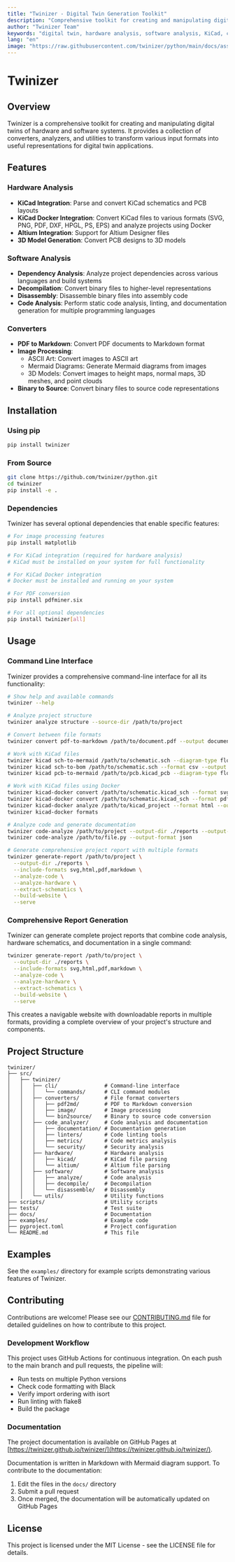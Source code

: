 ```yaml
---
title: "Twinizer - Digital Twin Generation Toolkit"
description: "Comprehensive toolkit for creating and manipulating digital twins of hardware and software systems"
author: "Twinizer Team"
keywords: "digital twin, hardware analysis, software analysis, KiCad, code analysis, documentation generation"
lang: "en"
image: "https://raw.githubusercontent.com/twinizer/python/main/docs/assets/twinizer-logo.png"
---
```


# Twinizer

## Overview

Twinizer is a comprehensive toolkit for creating and manipulating digital twins of hardware and software systems. It provides a collection of converters, analyzers, and utilities to transform various input formats into useful representations for digital twin applications.

## Features

### Hardware Analysis
- **KiCad Integration**: Parse and convert KiCad schematics and PCB layouts
- **KiCad Docker Integration**: Convert KiCad files to various formats (SVG, PNG, PDF, DXF, HPGL, PS, EPS) and analyze projects using Docker
- **Altium Integration**: Support for Altium Designer files
- **3D Model Generation**: Convert PCB designs to 3D models

### Software Analysis
- **Dependency Analysis**: Analyze project dependencies across various languages and build systems
- **Decompilation**: Convert binary files to higher-level representations
- **Disassembly**: Disassemble binary files into assembly code
- **Code Analysis**: Perform static code analysis, linting, and documentation generation for multiple programming languages

### Converters
- **PDF to Markdown**: Convert PDF documents to Markdown format
- **Image Processing**:
  - ASCII Art: Convert images to ASCII art
  - Mermaid Diagrams: Generate Mermaid diagrams from images
  - 3D Models: Convert images to height maps, normal maps, 3D meshes, and point clouds
- **Binary to Source**: Convert binary files to source code representations

## Installation

### Using pip

```bash
pip install twinizer
```

### From Source

```bash
git clone https://github.com/twinizer/python.git
cd twinizer
pip install -e .
```

### Dependencies

Twinizer has several optional dependencies that enable specific features:

```bash
# For image processing features
pip install matplotlib

# For KiCad integration (required for hardware analysis)
# KiCad must be installed on your system for full functionality

# For KiCad Docker integration
# Docker must be installed and running on your system

# For PDF conversion
pip install pdfminer.six

# For all optional dependencies
pip install twinizer[all]
```

## Usage

### Command Line Interface

Twinizer provides a comprehensive command-line interface for all its functionality:

```bash
# Show help and available commands
twinizer --help

# Analyze project structure
twinizer analyze structure --source-dir /path/to/project

# Convert between file formats
twinizer convert pdf-to-markdown /path/to/document.pdf --output document.md

# Work with KiCad files
twinizer kicad sch-to-mermaid /path/to/schematic.sch --diagram-type flowchart --output schematic.mmd
twinizer kicad sch-to-bom /path/to/schematic.sch --format csv --output bom.csv
twinizer kicad pcb-to-mermaid /path/to/pcb.kicad_pcb --diagram-type flowchart --output pcb.mmd

# Work with KiCad files using Docker
twinizer kicad-docker convert /path/to/schematic.kicad_sch --format svg --output schematic.svg
twinizer kicad-docker convert /path/to/schematic.kicad_sch --format pdf --color-theme dark --paper-size A3 --orientation landscape
twinizer kicad-docker analyze /path/to/kicad_project --format html --output report.html
twinizer kicad-docker formats

# Analyze code and generate documentation
twinizer code-analyze /path/to/project --output-dir ./reports --output-format markdown --generate-docs
twinizer code-analyze /path/to/file.py --output-format json

# Generate comprehensive project report with multiple formats
twinizer generate-report /path/to/project \
  --output-dir ./reports \
  --include-formats svg,html,pdf,markdown \
  --analyze-code \
  --analyze-hardware \
  --extract-schematics \
  --build-website \
  --serve
```

### Comprehensive Report Generation

Twinizer can generate complete project reports that combine code analysis, hardware schematics, and documentation in a single command:

```bash
twinizer generate-report /path/to/project \
  --output-dir ./reports \
  --include-formats svg,html,pdf,markdown \
  --analyze-code \
  --analyze-hardware \
  --extract-schematics \
  --build-website \
  --serve
```

This creates a navigable website with downloadable reports in multiple formats, providing a complete overview of your project's structure and components.

## Project Structure

```
twinizer/
├── src/
│   ├── twinizer/
│   │   ├── cli/               # Command-line interface
│   │   │   └── commands/      # CLI command modules
│   │   ├── converters/        # File format converters
│   │   │   ├── pdf2md/        # PDF to Markdown conversion
│   │   │   ├── image/         # Image processing
│   │   │   └── bin2source/    # Binary to source code conversion
│   │   ├── code_analyzer/     # Code analysis and documentation
│   │   │   ├── documentation/ # Documentation generation
│   │   │   ├── linters/       # Code linting tools
│   │   │   ├── metrics/       # Code metrics analysis
│   │   │   └── security/      # Security analysis
│   │   ├── hardware/          # Hardware analysis
│   │   │   ├── kicad/         # KiCad file parsing
│   │   │   └── altium/        # Altium file parsing
│   │   ├── software/          # Software analysis
│   │   │   ├── analyze/       # Code analysis
│   │   │   ├── decompile/     # Decompilation
│   │   │   └── disassemble/   # Disassembly
│   │   └── utils/             # Utility functions
├── scripts/                   # Utility scripts
├── tests/                     # Test suite
├── docs/                      # Documentation
├── examples/                  # Example code
├── pyproject.toml             # Project configuration
└── README.md                  # This file
```

## Examples

See the `examples/` directory for example scripts demonstrating various features of Twinizer.

## Contributing

Contributions are welcome! Please see our [CONTRIBUTING.md](CONTRIBUTING.md) file for detailed guidelines on how to contribute to this project.

### Development Workflow

This project uses GitHub Actions for continuous integration. On each push to the main branch and pull requests, the pipeline will:
- Run tests on multiple Python versions
- Check code formatting with Black
- Verify import ordering with isort
- Run linting with flake8
- Build the package

### Documentation

The project documentation is available on GitHub Pages at [https://twinizer.github.io/twinizer/](https://twinizer.github.io/twinizer/).

Documentation is written in Markdown with Mermaid diagram support. To contribute to the documentation:
1. Edit the files in the `docs/` directory
2. Submit a pull request
3. Once merged, the documentation will be automatically updated on GitHub Pages

## License

This project is licensed under the MIT License - see the LICENSE file for details.
